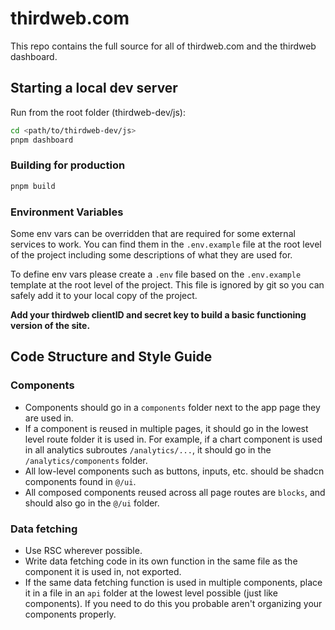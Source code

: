 # thirdweb.com

This repo contains the full source for all of thirdweb.com and the thirdweb dashboard.

## Starting a local dev server

Run from the root folder (thirdweb-dev/js):

```sh
cd <path/to/thirdweb-dev/js>
pnpm dashboard
```

### Building for production

```sh
pnpm build
```

### Environment Variables

Some env vars can be overridden that are required for some external services to work. You can find them in the `.env.example` file at the root level of the project including some descriptions of what they are used for.

To define env vars please create a `.env` file based on the `.env.example` template at the root level of the project. This file is ignored by git so you can safely add it to your local copy of the project.

**Add your thirdweb clientID and secret key to build a basic functioning version of the site.**

## Code Structure and Style Guide

### Components
- Components should go in a `components` folder next to the app page they are used in.
- If a component is reused in multiple pages, it should go in the lowest level route folder it is used in. For example, if a chart component is used in all analytics subroutes `/analytics/...`, it should go in the `/analytics/components` folder.
- All low-level components such as buttons, inputs, etc. should be shadcn components found in `@/ui`.
- All composed components reused across all page routes are `blocks`, and should also go in the `@/ui` folder.

### Data fetching
- Use RSC wherever possible.
- Write data fetching code in its own function in the same file as the component it is used in, not exported.
- If the same data fetching function is used in multiple components, place it in a file in an `api` folder at the lowest level possible (just like components). If you need to do this you probable aren't organizing your components properly.
